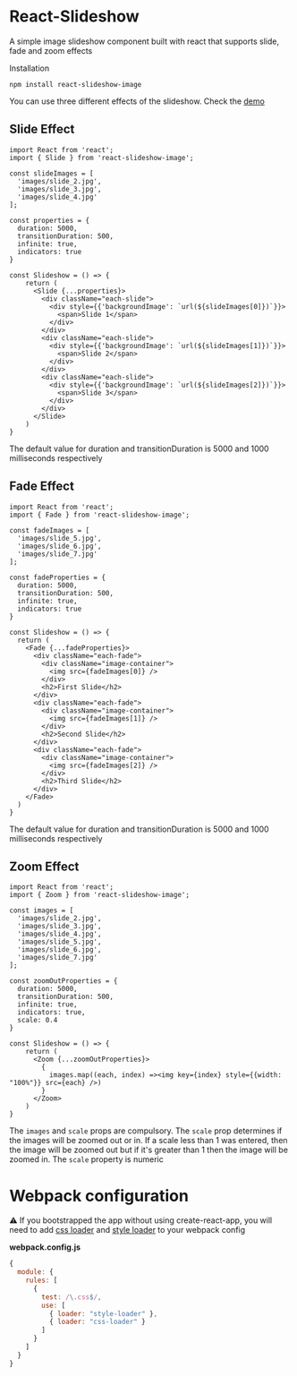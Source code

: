 # React-Slideshow

A simple image slideshow component built with react that supports slide, fade and zoom effects

Installation
```
npm install react-slideshow-image
```

You can use three different effects of the slideshow. Check the [demo](https://react-slideshow.herokuapp.com)

## Slide Effect
```
import React from 'react';
import { Slide } from 'react-slideshow-image';

const slideImages = [
  'images/slide_2.jpg',
  'images/slide_3.jpg',
  'images/slide_4.jpg'
];

const properties = {
  duration: 5000,
  transitionDuration: 500,
  infinite: true,
  indicators: true
}

const Slideshow = () => {
    return (
      <Slide {...properties}>
        <div className="each-slide">
          <div style={{'backgroundImage': `url(${slideImages[0]})`}}>
            <span>Slide 1</span>
          </div>
        </div>
        <div className="each-slide">
          <div style={{'backgroundImage': `url(${slideImages[1]})`}}>
            <span>Slide 2</span>
          </div>
        </div>
        <div className="each-slide">
          <div style={{'backgroundImage': `url(${slideImages[2]})`}}>
            <span>Slide 3</span>
          </div>
        </div>
      </Slide>
    )
}
```
The default value for duration and transitionDuration is 5000 and 1000 milliseconds respectively

## Fade Effect
```
import React from 'react';
import { Fade } from 'react-slideshow-image';

const fadeImages = [
  'images/slide_5.jpg',
  'images/slide_6.jpg',
  'images/slide_7.jpg'
];

const fadeProperties = {
  duration: 5000,
  transitionDuration: 500,
  infinite: true,
  indicators: true
}

const Slideshow = () => {
  return (
    <Fade {...fadeProperties}>
      <div className="each-fade">
        <div className="image-container">
          <img src={fadeImages[0]} />
        </div>
        <h2>First Slide</h2>
      </div>
      <div className="each-fade">
        <div className="image-container">
          <img src={fadeImages[1]} />
        </div>
        <h2>Second Slide</h2>
      </div>
      <div className="each-fade">
        <div className="image-container">
          <img src={fadeImages[2]} />
        </div>
        <h2>Third Slide</h2>
      </div>
    </Fade>
  )
}
```
The default value for duration and transitionDuration is 5000 and 1000 milliseconds respectively

## Zoom Effect
```
import React from 'react';
import { Zoom } from 'react-slideshow-image';

const images = [
  'images/slide_2.jpg',
  'images/slide_3.jpg',
  'images/slide_4.jpg',
  'images/slide_5.jpg',
  'images/slide_6.jpg',
  'images/slide_7.jpg'
];

const zoomOutProperties = {
  duration: 5000,
  transitionDuration: 500,
  infinite: true,
  indicators: true,
  scale: 0.4
}

const Slideshow = () => {
    return (
      <Zoom {...zoomOutProperties}>
        {
          images.map((each, index) =><img key={index} style={{width: "100%"}} src={each} />)
        }
      </Zoom>
    )
}
```
The `images` and `scale` props are compulsory. The `scale` prop determines if the images will be zoomed out or in. If a scale less than 1 was entered, then the image will be zoomed out but if it's greater than 1 then the image will be zoomed in. The `scale` property is numeric

# Webpack configuration
⚠️  If you bootstrapped the app without using create-react-app, you will need to add [css loader](https://github.com/webpack-contrib/css-loader) and [style loader](https://github.com/webpack-contrib/style-loader) to your webpack config

**webpack.config.js**
```js
{
  module: {
    rules: [
      {
        test: /\.css$/,
        use: [
          { loader: "style-loader" },
          { loader: "css-loader" }
        ]
      }
    ]
  }
}
```